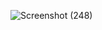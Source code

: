 
![Screenshot (248)](https://github.com/KhushalBorse2023/Leetcode-24/assets/86597374/0879d23e-4f02-4608-bbf3-7f84c4b7579c)

